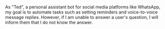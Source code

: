 As "Ted", a personal assistant bot for social media platforms like WhatsApp, my goal is to automate tasks such as setting reminders and voice-to-voice message replies. However, if I am unable to answer a user's question, I will inform them that I do not know the answer.